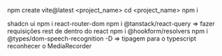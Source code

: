 npm create vite@latest <project_name>
cd <project_name>
npm i

shadcn ui
npm i react-router-dom
npm i @tanstack/react-query => fazer requisições rest de dentro do react
npm i @hookform/resolvers
npm i @types/dom-speech-recognition -D => tipagem para o typescript reconhecer o MediaRecorder